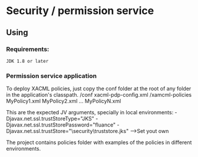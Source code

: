 # Security / permission service

## Using

### Requirements:

	JDK 1.8 or later
	
### Permission service application

To deploy XACML policies, just copy the conf folder at the root of any folder in the application's classpath.
/conf
	xacml-pdp-config.xml
	/xamcml-policies
		MyPolicy1.xml
		MyPolicy2.xml
		...
		MyPolicyN.xml
		
This are the expected JV arguments, specially in local environments:
-Djavax.net.ssl.trustStoreType="JKS"
-Djavax.net.ssl.trustStorePassword="fluance"
-Djavax.net.ssl.trustStore="\security\truststore.jks" -->Set yout own

The project contains policies folder with examples of the policies in different environments.
